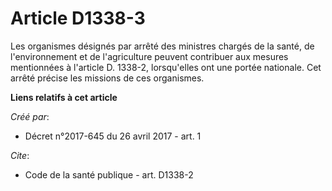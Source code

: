 # Article D1338-3

Les organismes désignés par arrêté des ministres chargés de la santé, de l'environnement et de l'agriculture peuvent
contribuer aux mesures mentionnées à l'article D. 1338-2, lorsqu'elles ont une portée nationale. Cet arrêté précise les
missions de ces organismes.

**Liens relatifs à cet article**

_Créé par_:

  - Décret n°2017-645 du 26 avril 2017 - art. 1

_Cite_:

  - Code de la santé publique - art. D1338-2
